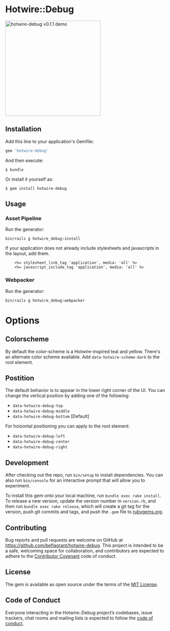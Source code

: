 # Hotwire::Debug
<img src="https://user-images.githubusercontent.com/8511/104638257-8fdc4900-566b-11eb-8230-c267d09c5de9.mov" style="width: 300px" alt="hotwire-debug v0.1.1 demo">

## Installation

Add this line to your application's Gemfile:

```ruby
gem 'hotwire-debug'
```

And then execute:

    $ bundle

Or install it yourself as:

    $ gem install hotwire-debug

## Usage

### Asset Pipeline

Run the generator:

```
bin/rails g hotwire_debug:install
```

If your application does not already include stylesheets and javascripts in the layout, add them.

```erb
    <%= stylesheet_link_tag 'application', media: 'all' %>
    <%= javascript_include_tag 'application', media: 'all' %>
```

### Webpacker

Run the generator:

```
bin/rails g hotwire_debug:webpacker
```

# Options

## Colorscheme
By default the color-scheme is a Hotwire-inspired teal and yellow. There's an alternate color scheme available. Add `data-hotwire-scheme-dark` to the root element.

## Postition

The default behavior is to appear in the lower right corner of the UI. You can change the vertical position by adding one of the following:

* `data-hotwire-debug-top`
* `data-hotwire-debug-middle`
* `data-hotwire-debug-bottom` [Default]

For hoizontal positioning you can apply to the root element:

* `data-hotwire-debug-left`
* `data-hotwire-debug-center`
* `data-hotwire-debug-right`

## Development

After checking out the repo, run `bin/setup` to install dependencies. You can also run `bin/console` for an interactive prompt that will allow you to experiment.

To install this gem onto your local machine, run `bundle exec rake install`. To release a new version, update the version number in `version.rb`, and then run `bundle exec rake release`, which will create a git tag for the version, push git commits and tags, and push the `.gem` file to [rubygems.org](https://rubygems.org).

## Contributing

Bug reports and pull requests are welcome on GitHub at https://github.com/beflagrant/hotwire-debug. This project is intended to be a safe, welcoming space for collaboration, and contributors are expected to adhere to the [Contributor Covenant](http://contributor-covenant.org) code of conduct.

## License

The gem is available as open source under the terms of the [MIT License](https://opensource.org/licenses/MIT).

## Code of Conduct

Everyone interacting in the Hotwire::Debug project’s codebases, issue trackers, chat rooms and mailing lists is expected to follow the [code of conduct](https://github.com/beflagrant/hotwire-debug/blob/master/CODE_OF_CONDUCT.md).

